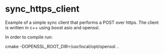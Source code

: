 # sync_https_client

Example of a simple sync client that performs a POST over https. The client is written in c++ using boost asio and openssl.

In order to compile run:

cmake -DOPENSSL_ROOT_DIR=/usr/local/opt/openssl ..
